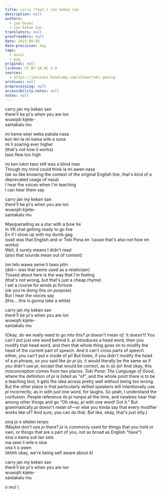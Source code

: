 ```yaml
---
title: carry (feat.) jan kekan san
description: null
authors:
  - jan Usawi
  - jan Kekan San
translators: null
proofreaders: null
date: 2023-08-05
date-precision: day
tags:
  - music
  - pop
original: null
license: CC BY-SA-NC 4.0
sources:
  - https://janusawi.bandcamp.com/album/toki-gaming
archives: null
preprocessing: null
accessibility-notes: null
notes: null
---
```


carry jan my kekan san  \
there'll be pi's when you are lon  \
wuwojiti kijete-  \
santakalu mu

mi kama sewi weka pakala nasa   \
kon len la mi kama wile e sona  \
mi li soaring ever higher  \
(that's not how li works)  \
taso flew too high

mi ken lukin taso still was a blind man  \
Though my mind could think la mi awen nasa  \
(ok so like knowing the context of the original English line, that's kind of a deprecated usage of nasa)  \
I hear the voices when I'm teaching  \
I can hear them say

carry jan my kekan san  \
there'll be pi's when you are lon  \
wuwojiti kijete-  \
santakalu mu

Masquerading as a star with a bow tie  \
In VR chat getting ready to go live  \
En if I show up with my dumb gag  \
(wait was that English and or Toki Pona en 'cause that's also not how en works)  \
Well, it surely means I didn't read  \
(also that sounds mean out of context)

lon telo wawa seme li tawa pilin  \
(did— was that seme used as a relativizer)  \
Tossed about here is the way that I'm feeling  \
(that's not wrong, but that's just a cheap rhyme)  \
I set a course for winds pi fortune  \
(ok you're doing this on purpose)  \
But I hear the voices say  \
(this… this is gonna take a while)

carry jan my kekan san  \
there'll be pi's when you are lon  \
wuwojiti kijete-  \
santakalu mu

(Okay, do we really need to go into this? *pi* doesn't mean *of*. It doesn't! You can't put just one word behind it. *pi* introduces a head word, then you modify that head word, and then that whole thing goes on to modify the head of the current part of speech. And it can't cross parts of speech either, you can't put *e* inside of *pi*! But listen, if you didn't modify the head of a *pi* phrase, so you said like *ijo pi ijo*, it would literally be the same as if you didn't use *pi*, except that would be correct, as in *ijo ijo*! And okay, this misconception comes from two places: *Toki Pona: The Language of Good*, where the definition of *pi* is listed as "of", and the whole point there is to be a teaching tool, it gets the idea across pretty well without being too wrong. But the *other* place is that particularly skilled speakers will intentionally use *pi* incorrectly, as in with just one word, for laughs. So yeah, I understand the confusion. People reference *ilo pi nanpa* all the time, and newbies hear that among other things and go "Oh okay, *pi* with one word! Got it." But grammatically *pi* doesn't mean of—or else you kinda say that every modifier works like of? And sure, you can do that. But like, okay, that's just silly.)

sina jo e sitelen tenpo  \
(Maybe don't use *jo* there? *jo* is commonly used for things that you hold or own, or things that are a part of you, not as broad as English "have")  \
sina o kama suli tan selo  \
ma sewi li wile e sina  \
ona li o awen  \
(Ahhh okay, we're being self aware about it)

carry jan my kekan san  \
there'll be pi's when you are lon  \
wuwojiti kijete-  \
santakalu mu

o mu!  \
